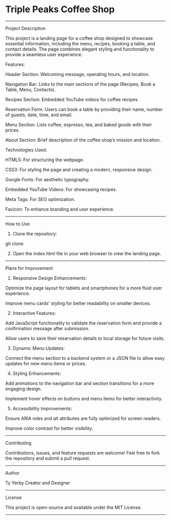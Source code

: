 # Triple Peaks Coffee Shop

---

Project Description

This project is a landing page for a coffee shop designed to showcase essential information, including the menu, recipes, booking a table, and contact details. The page combines elegant styling and functionality to provide a seamless user experience.

Features:

Header Section: Welcoming message, operating hours, and location.

Navigation Bar: Links to the main sections of the page (Recipes, Book a Table, Menu, Contacts).

Recipes Section: Embedded YouTube videos for coffee recipes.

Reservation Form: Users can book a table by providing their name, number of guests, date, time, and email.

Menu Section: Lists coffee, espresso, tea, and baked goods with their prices.

About Section: Brief description of the coffee shop’s mission and location.

Technologies Used:

HTML5: For structuring the webpage.

CSS3: For styling the page and creating a modern, responsive design.

Google Fonts: For aesthetic typography.

Embedded YouTube Videos: For showcasing recipes.

Meta Tags: For SEO optimization.

Favicon: To enhance branding and user experience.

---

How to Use

1. Clone the repository:

git clone <repository-url>

2. Open the index.html file in your web browser to view the landing page.

---

Plans for Improvement

1. Responsive Design Enhancements:

Optimize the page layout for tablets and smartphones for a more fluid user experience.

Improve menu cards' styling for better readability on smaller devices.

2. Interactive Features:

Add JavaScript functionality to validate the reservation form and provide a confirmation message after submission.

Allow users to save their reservation details to local storage for future visits.

3. Dynamic Menu Updates:

Connect the menu section to a backend system or a JSON file to allow easy updates for new menu items or prices.

4. Styling Enhancements:

Add animations to the navigation bar and section transitions for a more engaging design.

Implement hover effects on buttons and menu items for better interactivity.

5. Accessibility Improvements:

Ensure ARIA roles and alt attributes are fully optimized for screen readers.

Improve color contrast for better visibility.

---

Contributing

Contributions, issues, and feature requests are welcome! Feel free to fork the repository and submit a pull request.

---

Author

Ty Yerby
Creator and Designer

---

License

This project is open-source and available under the MIT License.

---
